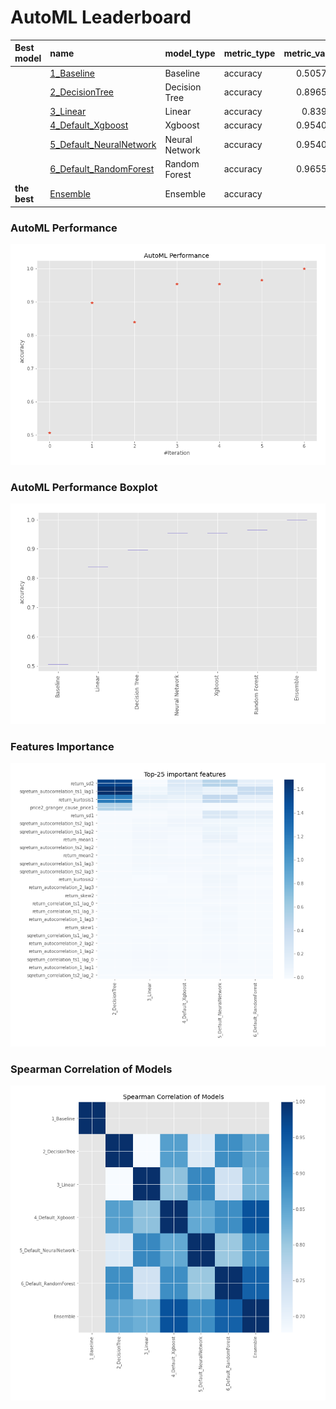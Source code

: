 # AutoML Leaderboard

| Best model   | name                                                         | model_type     | metric_type   |   metric_value |   train_time |
|:-------------|:-------------------------------------------------------------|:---------------|:--------------|---------------:|-------------:|
|              | [1_Baseline](1_Baseline/README.md)                           | Baseline       | accuracy      |       0.505747 |         0.85 |
|              | [2_DecisionTree](2_DecisionTree/README.md)                   | Decision Tree  | accuracy      |       0.896552 |         4.69 |
|              | [3_Linear](3_Linear/README.md)                               | Linear         | accuracy      |       0.83908  |         3.77 |
|              | [4_Default_Xgboost](4_Default_Xgboost/README.md)             | Xgboost        | accuracy      |       0.954023 |         4.25 |
|              | [5_Default_NeuralNetwork](5_Default_NeuralNetwork/README.md) | Neural Network | accuracy      |       0.954023 |         2.36 |
|              | [6_Default_RandomForest](6_Default_RandomForest/README.md)   | Random Forest  | accuracy      |       0.965517 |         7.41 |
| **the best** | [Ensemble](Ensemble/README.md)                               | Ensemble       | accuracy      |       1        |         0.33 |

### AutoML Performance
![AutoML Performance](ldb_performance.png)

### AutoML Performance Boxplot
![AutoML Performance Boxplot](ldb_performance_boxplot.png)

### Features Importance
![features importance across models](features_heatmap.png)



### Spearman Correlation of Models
![models spearman correlation](correlation_heatmap.png)

